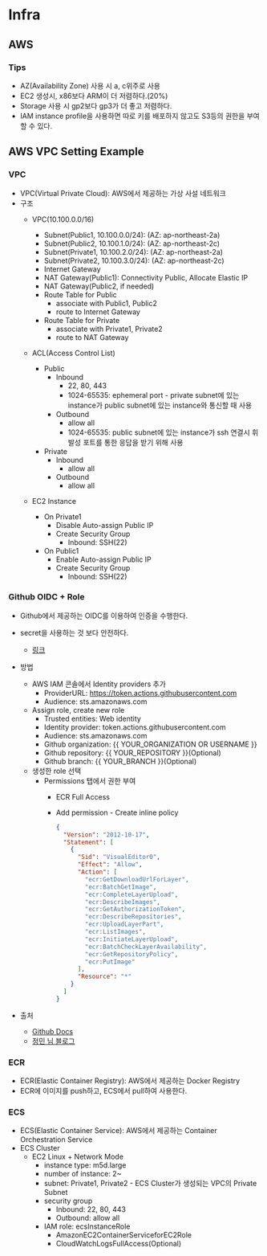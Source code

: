 # Infra

## AWS

### Tips

- AZ(Availability Zone) 사용 시 a, c위주로 사용
- EC2 생성시, x86보다 ARM이 더 저렴하다.(20%)
- Storage 사용 시 gp2보다 gp3가 더 좋고 저렴하다.
- IAM instance profile을 사용하면 따로 키를 배포하지 않고도 S3등의 권한을 부여할 수 있다.

## AWS VPC Setting Example

### VPC

- VPC(Virtual Private Cloud): AWS에서 제공하는 가상 사설 네트워크
- 구조
  - VPC(10.100.0.0/16)
    - Subnet(Public1, 10.100.0.0/24): (AZ: ap-northeast-2a)
    - Subnet(Public2, 10.100.1.0/24): (AZ: ap-northeast-2c)
    - Subnet(Private1, 10.100.2.0/24): (AZ: ap-northeast-2a)
    - Subnet(Private2, 10.100.3.0/24): (AZ: ap-northeast-2c)
    - Internet Gateway
    - NAT Gateway(Public1): Connectivity Public, Allocate Elastic IP
    - NAT Gateway(Public2, if needed)
    - Route Table for Public
      - associate with Public1, Public2
      - route to Internet Gateway
    - Route Table for Private
      - associate with Private1, Private2
      - route to NAT Gateway

  - ACL(Access Control List)
    - Public
      - Inbound
        - 22, 80, 443
        - 1024-65535: ephemeral port - private subnet에 있는 instance가 public subnet에 있는 instance와 통신할 때 사용
      - Outbound
        - allow all
        - 1024-65535: public subnet에 있는 instance가 ssh 연결시 휘발성 포트를 통한 응답을 받기 위해 사용
    - Private
      - Inbound
        - allow all
      - Outbound
        - allow all

  - EC2 Instance
    - On Private1
      - Disable Auto-assign Public IP
      - Create Security Group
        - Inbound: SSH(22)
    - On Public1
      - Enable Auto-assign Public IP
      - Create Security Group
        - Inbound: SSH(22)

### Github OIDC + Role

- Github에서 제공하는 OIDC를 이용하여 인증을 수행한다.
- secret을 사용하는 것 보다 안전하다.
  - [링크](https://docs.github.com/ko/enterprise-cloud@latest/actions/deployment/security-hardening-your-deployments/about-security-hardening-with-openid-connect)

- 방법
  - AWS IAM 콘솔에서 Identity providers 추가
    - ProviderURL: <https://token.actions.githubusercontent.com>
    - Audience: sts.amazonaws.com
  - Assign role, create new role
    - Trusted entities: Web identity
    - Identity provider: token.actions.githubusercontent.com
    - Audience: sts.amazonaws.com
    - Github organization: {{ YOUR_ORGANIZATION OR USERNAME }}
    - Github repository: {{ YOUR_REPOSITORY }}(Optional)
    - Github branch: {{ YOUR_BRANCH }}(Optional)
  - 생성한 role 선택
    - Permissions 탭에서 권한 부여
      - ECR Full Access
      - Add permission - Create inline policy

        ```json
        {
          "Version": "2012-10-17",
          "Statement": [
            {
              "Sid": "VisualEditor0",
              "Effect": "Allow",
              "Action": [
                "ecr:GetDownloadUrlForLayer",
                "ecr:BatchGetImage",
                "ecr:CompleteLayerUpload",
                "ecr:DescribeImages",
                "ecr:GetAuthorizationToken",
                "ecr:DescribeRepositories",
                "ecr:UploadLayerPart",
                "ecr:ListImages",
                "ecr:InitiateLayerUpload",
                "ecr:BatchCheckLayerAvailability",
                "ecr:GetRepositoryPolicy",
                "ecr:PutImage"
              ],
              "Resource": "*"
            }
          ]
        }
        ```

- 출처
  - [Github Docs](https://docs.github.com/en/actions/deployment/security-hardening-your-deployments/configuring-openid-connect-in-amazon-web-services)
  - [정민 님 블로그](https://velog.io/@jeongmin78/CICD-Github-Action-AWS-IAM-Role-%EC%9D%B4%EC%9A%A9%ED%95%B4-%EC%9D%B4%EB%AF%B8%EC%A7%80%EB%A5%BC-ECR%EC%97%90-%EC%98%AC%EB%A6%AC%EA%B8%B0-8n3fmmgn)

### ECR

- ECR(Elastic Container Registry): AWS에서 제공하는 Docker Registry
- ECR에 이미지를 push하고, ECS에서 pull하여 사용한다.

### ECS

- ECS(Elastic Container Service): AWS에서 제공하는 Container Orchestration Service
- ECS Cluster
  - EC2 Linux + Network Mode
    - instance type: m5d.large
    - number of instance: 2~
    - subnet: Private1, Private2 - ECS Cluster가 생성되는 VPC의 Private Subnet
    - security group
      - Inbound: 22, 80, 443
      - Outbound: allow all
    - IAM role: ecsInstanceRole
      - AmazonEC2ContainerServiceforEC2Role
      - CloudWatchLogsFullAccess(Optional)
